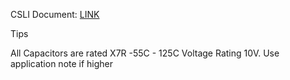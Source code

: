 
CSLI Document: [LINK](https://oresat.github.io/mission/oresat-2016-csli-application-r6-PUBLIC.pdf)





Tips


All Capacitors are rated X7R 
-55C - 125C
Voltage Rating 10V.
Use application note if higher